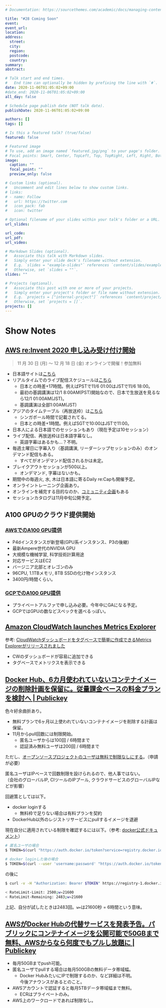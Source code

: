 ```yaml
---
# Documentation: https://sourcethemes.com/academic/docs/managing-content/

title: "#28 Coming Soon"
event:
event_url:
location:
address:
  street:
  city:
  region:
  postcode:
  country:
summary:
abstract:

# Talk start and end times.
#   End time can optionally be hidden by prefixing the line with `#`.
date: 2020-11-06T01:05:02+09:00
#date_end: 2020-11-06T01:05:02+09:00
all_day: false

# Schedule page publish date (NOT talk date).
publishDate: 2020-11-06T01:05:02+09:00

authors: []
tags: []

# Is this a featured talk? (true/false)
featured: false

# Featured image
# To use, add an image named `featured.jpg/png` to your page's folder. 
# Focal points: Smart, Center, TopLeft, Top, TopRight, Left, Right, BottomLeft, Bottom, BottomRight.
image:
  caption: ""
  focal_point: ""
  preview_only: false

# Custom links (optional).
#   Uncomment and edit lines below to show custom links.
# links:
# - name: Follow
#   url: https://twitter.com
#   icon_pack: fab
#   icon: twitter

# Optional filename of your slides within your talk's folder or a URL.
url_slides:

url_code:
url_pdf:
url_video:

# Markdown Slides (optional).
#   Associate this talk with Markdown slides.
#   Simply enter your slide deck's filename without extension.
#   E.g. `slides = "example-slides"` references `content/slides/example-slides.md`.
#   Otherwise, set `slides = ""`.
slides: ""

# Projects (optional).
#   Associate this post with one or more of your projects.
#   Simply enter your project's folder or file name without extension.
#   E.g. `projects = ["internal-project"]` references `content/project/deep-learning/index.md`.
#   Otherwise, set `projects = []`.
projects: []
---
```


# Show Notes

## [AWS re:Invent 2020 申し込み受け付け開始](https://reinvent.awsevents.com/)

> 11 月 30 日 (月) ～ 12 月 18 日 (金)  オンラインで開催！参加無料

* 日本語サイトは[こちら](https://aws.amazon.com/jp/about-aws/events/2020/reinvent/)
* リアルタイムでのライブ配信スケジュールは[こちら](https://reinvent.awsevents.com/keynotes/)
  - 日本との時差+17時間。例えばPSTで11/6 01:00はJSTで11/6 18:00。
  - 最初の基調講演は12/1 8:00AM(PST)開始なので、日本で生放送を見るなら12/1 01:00AM(JST)。
  - 基調講演は全部1:00AM(JST)
* アジアのタイムテーブル（再放送枠）は[こちら](https://reinvent.awsevents.com/agenda/asia-pacific/#agenda)
  - シンガポール時間で記載されてる。
  - 日本との時差+1時間。例えばSGTで10:00はJSTで11:00。
* 日本人による日本語でのセッションもあり（現在予定は10セッション） 
* ライブ配信、再放送枠は日本語字幕なし。  
  - 英語字幕はあるかも...？不明。
* 毎週土曜日に字幕入り（基調講演, リーダーシップセッションのみ）のオンデマンド配信もある。
  - すべてがオンデマンド配信されるかは未定。
* ブレイクアウトセッションが500以上。
  - オンデマンド, 字幕はないかも。
* 期間中の毎週火, 水, 木は日本語に寄るDaily re:Capも開催予定。
* オンライントレーニング企画あり。
* オンラインを補完する目的なのか、[コミュニティ企画](https://reinvent.awsevents.com/communities/)もある
* セッションカタログは11月中旬公開予定。


## A100 GPUのクラウド提供開始

### [AWSでのA100 GPU提供](https://aws.amazon.com/jp/ec2/instance-types/p4/)

* P4dインスタンスが新登場(GPU系インスタンス、P3の後継)
* 最新Ampere世代のNVIDIA GPU
* 大規模な機械学習, 科学技術計算用途
* 対応サービスはEC2
* バージニア北部とオレゴンのみ
* 96CPU, 1.1TBメモリ, 8TB SSDの化け物インスタンス
* 3400円/時間くらい。

### [GCPでのA100 GPU提供](https://cloud.google.com/blog/products/compute/announcing-google-cloud-a2-vm-family-based-on-nvidia-a100-gpu)

* プライベートアルファで申し込み必要。今年中にGAになる予定。
* GCPではGPUの数などスペックを選べるっぽい。


## [Amazon CloudWatch launches Metrics Explorer](https://aws.amazon.com/jp/about-aws/whats-new/2020/11/amazon-cloudwatch-launches-metrics-explorer/)

参考: [CloudWatchダッシュボードをタグベースで簡単に作成できるMetrics Explorerがリリースされました](https://dev.classmethod.jp/articles/cloudwatch-launches-metrics-explorer/)

* CWのダッシュボードが容易に追加できる
* タグベースでメトリクスを表示できる


## [Docker Hub、6カ月使われていないコンテナイメージの削除計画を保留に。従量課金ベースの料金プランを検討へ | Publickey](https://www.publickey1.jp/blog/20/docker_hub6_1.html)

色々紆余曲折あり。

* 無料プランで6ヶ月以上使われていないコンテナイメージを削除する計画は保留。
* 11月からpull回数には制限開始。
  - 匿名ユーザからは100回 / 6時間まで
  - 認証済み無料ユーザは200回 / 6時間まで

ただし、[オープンソースプロジェクトのユーザは無料で制限なしにする](https://www.publickey1.jp/blog/20/docker_hubdocker.html)。（申請が必要）

匿名ユーザはIPベースで回数制限を設けられるので、他人事ではない。  
（会社のグローバルIP, CIツールのIPプール, クラウドサービスのグローバルIPなどが影響）

回避策としては以下。

* docker loginする
  - 無料枠で足りない場合は有料プランを契約
* DockerHub以外のレジストリサービスにpullするイメージを退避

現在自分に適用されている制限を確認するには以下。（参考: [docker公式ドキュメント](https://matsuand.github.io/docs.docker.jp.onthefly/docker-hub/download-rate-limit/)）

```sh
# 匿名ユーザの場合
$ TOKEN=$(curl "https://auth.docker.io/token?service=registry.docker.io&scope=repository:ratelimitpreview/test:pull" | jq -r .token)

# docker loginした後の場合
$ TOKEN=$(curl --user 'username:password' "https://auth.docker.io/token?service=registry.docker.io&scope=repository:ratelimitpreview/test:pull" | jq -r .token)
```

の後に

```sh
$ curl -v -H "Authorization: Bearer $TOKEN" https://registry-1.docker.io/v2/ratelimitpreview/test/manifests/latest 2>&1 | grep RateLimit

< RateLimit-Limit: 2500;w=21600
< RateLimit-Remaining: 2483;w=21600
```

上記、自分が試したときは2483回。`w=`は21600秒 = 6時間という意味。

## [AWSがDocker Hubの代替サービスを発表予告。パブリックにコンテナイメージを公開可能で50GBまで無料、AWSからなら何度でもプルし放題に | Publickey](https://www.publickey1.jp/blog/20/awsdocker_hub50gbaws.html)

* 毎月50GBまでpush可能。
* 匿名ユーザでpullする場合は毎月500GBの無料データ帯域幅。
  - Docker HubみたいにIPで制限するのか、など詳細は不明。  
    今後アナウンスがあるとのこと。
* AWSアカウントで認証すると毎月5TBデータ帯域幅まで無料。
  - ECRはプライベートのみ。
* AWS上のワークロードであれば制限なし。

